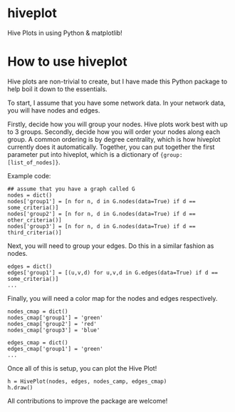 # hiveplot
Hive Plots in using Python &amp; matplotlib!

# How to use hiveplot

Hive plots are non-trivial to create, but I have made this Python package to help boil it down to the essentials.

To start, I assume that you have some network data. In your network data, you will have nodes and edges.

Firstly, decide how you will group your nodes. Hive plots work best with up to 3 groups. Secondly, decide how you will order your nodes along each group. A common ordering is by degree centrality, which is how hiveplot currently does it automatically. Together, you can put together the first parameter put into hiveplot, which is a dictionary of `{group:[list_of_nodes]}`.

Example code:

    ## assume that you have a graph called G
    nodes = dict()
    nodes['group1'] = [n for n, d in G.nodes(data=True) if d == some_criteria()]
    nodes['group2'] = [n for n, d in G.nodes(data=True) if d == other_criteria()]
    nodes['group3'] = [n for n, d in G.nodes(data=True) if d == third_criteria()]
    
Next, you will need to group your edges. Do this in a similar fashion as nodes.

    edges = dict()
    edges['group1'] = [(u,v,d) for u,v,d in G.edges(data=True) if d == some_criteria()]
    ...
    

    
Finally, you will need a color map for the nodes and edges respectively.

    nodes_cmap = dict()
    nodes_cmap['group1'] = 'green'
    nodes_cmap['group2'] = 'red'
    nodes_cmap['group3'] = 'blue'

	edges_cmap = dict()
	edges_cmap['group1'] = 'green'
	...
	
    
Once all of this is setup, you can plot the Hive Plot!

    h = HivePlot(nodes, edges, nodes_camp, edges_cmap)
    h.draw()
    
All contributions to improve the package are welcome!

